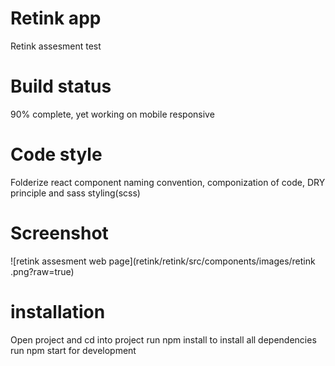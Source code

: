 # Retink app
 Retink assesment test

 # Build status
 90% complete, yet working on mobile responsive

 # Code style
 Folderize react component naming convention, componization of code, DRY principle and sass styling(scss)

 # Screenshot
 ![retink assesment web page](retink/retink/src/components/images/retink .png?raw=true)

 # installation 
 Open project and cd into project
 run npm install to install all dependencies
 run npm start for development
